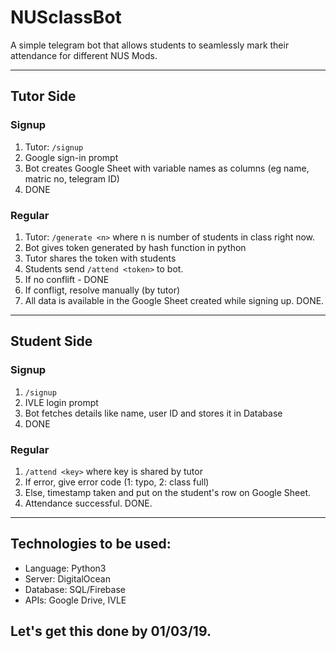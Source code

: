 # NUSclassBot

A simple telegram bot that allows students to seamlessly mark their attendance for different NUS Mods. 

---

## Tutor Side
### Signup 

1. Tutor: `/signup`
1. Google sign-in prompt
1. Bot creates Google Sheet with variable names as columns (eg name, matric no, telegram ID) 
1. DONE

### Regular

1. Tutor: `/generate <n>` where n is number of students in class right now. 
1. Bot gives token generated by hash function in python
1. Tutor shares the token with students 
1. Students send `/attend <token>` to bot.
1. If no conflift - DONE
1. If confligt, resolve manually (by tutor)
1. All data is available in the Google Sheet created while signing up. DONE. 

---

## Student Side 
### Signup

1. `/signup`
1. IVLE login prompt
1. Bot fetches details like name, user ID and stores it in Database
1. DONE

### Regular 

1. `/attend <key>` where key is shared by tutor 
1. If error, give error code (1: typo, 2: class full)
1. Else, timestamp taken and put on the student's row on Google Sheet. 
1. Attendance successful. DONE. 

---

## Technologies to be used: 

* Language: Python3 
* Server: DigitalOcean 
* Database: SQL/Firebase
* APIs: Google Drive, IVLE

## Let's get this done by 01/03/19.
